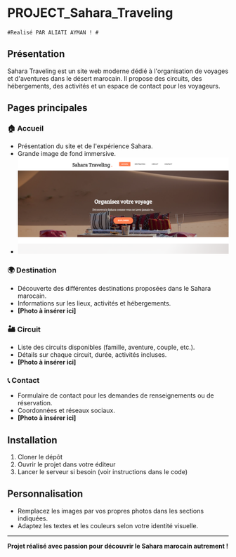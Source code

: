 # PROJECT_Sahara_Traveling

    #Realisé PAR ALIATI AYMAN ! # 

## Présentation

Sahara Traveling est un site web moderne dédié à l'organisation de voyages et d'aventures dans le désert marocain. Il propose des circuits, des hébergements, des activités et un espace de contact pour les voyageurs.

## Pages principales

### 🏠 Accueil
- Présentation du site et de l'expérience Sahara.
- Grande image de fond immersive.
- ![Accueil](image_pre/ACCUEIL.png)

### 🌍 Destination
- Découverte des différentes destinations proposées dans le Sahara marocain.
- Informations sur les lieux, activités et hébergements.
- **[Photo à insérer ici]**

### 🏜️ Circuit
- Liste des circuits disponibles (famille, aventure, couple, etc.).
- Détails sur chaque circuit, durée, activités incluses.
- **[Photo à insérer ici]**

### 📞 Contact
- Formulaire de contact pour les demandes de renseignements ou de réservation.
- Coordonnées et réseaux sociaux.
- **[Photo à insérer ici]**

## Installation
1. Cloner le dépôt
2. Ouvrir le projet dans votre éditeur
3. Lancer le serveur si besoin (voir instructions dans le code)

## Personnalisation
- Remplacez les images par vos propres photos dans les sections indiquées.
- Adaptez les textes et les couleurs selon votre identité visuelle.

---

**Projet réalisé avec passion pour découvrir le Sahara marocain autrement !**


